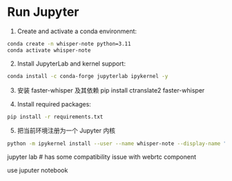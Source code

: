 # Run Jupyter

1. Create and activate a conda environment:
```bash
conda create -n whisper-note python=3.11
conda activate whisper-note
```


2. Install JupyterLab and kernel support:
```bash
conda install -c conda-forge jupyterlab ipykernel -y
```

3. 安装 faster-whisper 及其依赖
pip install ctranslate2 faster-whisper

4. Install required packages:
```bash
pip install -r requirements.txt
```

5. 把当前环境注册为一个 Jupyter 内核

```bash
python -m ipykernel install --user --name whisper-note --display-name "whisper-note"
```
jupyter lab # has some compatibility issue with webrtc component

use juputer notebook
